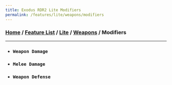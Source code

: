 ```yaml
---
title: Exodus RDR2 Lite Modifiers
permalink: /features/lite/weapons/modifiers
---
```

### [Home](/) / [Feature List](/features) / [Lite](/features/lite) / [Weapons](/features/lite/weapons) / Modifiers
---
- ### `Weapon Damage`
- ### `Melee Damage`
- ### `Weapon Defense`
